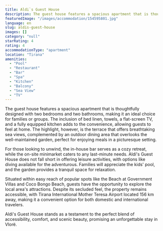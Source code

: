 ```yaml
---
title: Aldi`s Guest House
description: The guest house features a spacious apartment that is thoughtfully designed with two bedrooms and two bathrooms, making it an ideal choice for families or group
featuredImage: "/images/accommodation/154595801.jpg"
language: en
slug: aldis-guest-house
images: []
category: "null"
starRating: 4
rating: 4
accommodationType: "apartment"
location: "Tirana"
amenities:
  - "Pool"
  - "Restaurant"
  - "Bar"
  - "Spa"
  - "Kitchen"
  - "Balcony"
  - "Sea View"
  - "TV"
---
```


The guest house features a spacious apartment that is thoughtfully designed with two bedrooms and two bathrooms, making it an ideal choice for families or groups. The inclusion of bed linen, towels, a flat-screen TV, and a fully equipped kitchen adds to the convenience, allowing guests to feel at home. The highlight, however, is the terrace that offers breathtaking sea views, complemented by an outdoor dining area that overlooks the well-maintained garden, perfect for enjoying meals in a picturesque setting.

For those looking to unwind, the in-house bar serves as a cozy retreat, while the on-site minimarket caters to any last-minute needs. Aldi's Guest House does not fall short in offering leisure activities, with options like diving available for the adventurous. Families will appreciate the kids' pool, and the garden provides a tranquil space for relaxation.

Situated within easy reach of popular spots like the Beach at Government Villas and Coco Bongo Beach, guests have the opportunity to explore the local area's attractions. Despite its secluded feel, the property remains accessible, with Tirana International Mother Teresa Airport located 156 km away, making it a convenient option for both domestic and international travelers.

Aldi's Guest House stands as a testament to the perfect blend of accessibility, comfort, and scenic beauty, promising an unforgettable stay in Vlorë.

